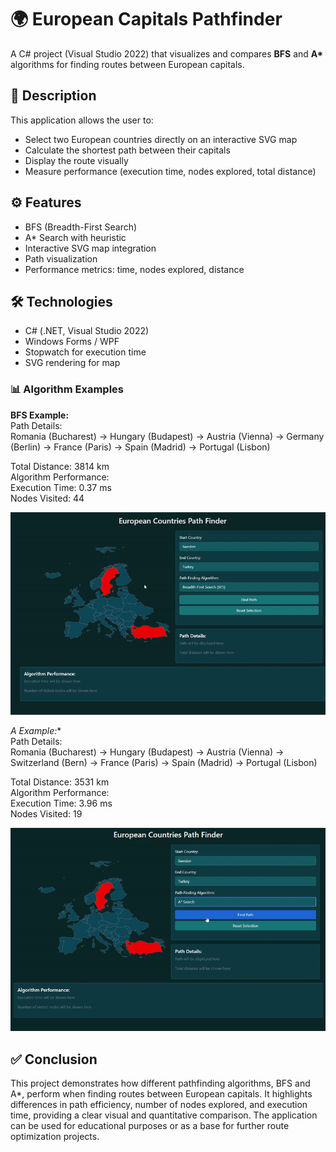 # 🌍 European Capitals Pathfinder

A C# project (Visual Studio 2022) that visualizes and compares **BFS** and **A\*** algorithms for finding routes between European capitals.

## 🧠 Description
This application allows the user to:
- Select two European countries directly on an interactive SVG map
- Calculate the shortest path between their capitals
- Display the route visually
- Measure performance (execution time, nodes explored, total distance)

## ⚙️ Features
- BFS (Breadth-First Search)  
- A* Search with heuristic  
- Interactive SVG map integration  
- Path visualization  
- Performance metrics: time, nodes explored, distance  

## 🛠️ Technologies
- C# (.NET, Visual Studio 2022)  
- Windows Forms / WPF  
- Stopwatch for execution time  
- SVG rendering for map 

### 📊 Algorithm Examples

**BFS Example:**  
Path Details:  
Romania (Bucharest) → Hungary (Budapest) → Austria (Vienna) → Germany (Berlin) → France (Paris) → Spain (Madrid) → Portugal (Lisbon)  

Total Distance: 3814 km  
Algorithm Performance:  
Execution Time: 0.37 ms  
Nodes Visited: 44  

![BFS Algorithm](gif/BFS.gif)

**A* Example:**  
Path Details:  
Romania (Bucharest) → Hungary (Budapest) → Austria (Vienna) → Switzerland (Bern) → France (Paris) → Spain (Madrid) → Portugal (Lisbon)  

Total Distance: 3531 km  
Algorithm Performance:  
Execution Time: 3.96 ms  
Nodes Visited: 19  

![A* Algorithm](gif/A_Search.gif)

## ✅ Conclusion
This project demonstrates how different pathfinding algorithms, BFS and A*, perform when finding routes between European capitals. It highlights differences in path efficiency, number of nodes explored, and execution time, providing a clear visual and quantitative comparison. The application can be used for educational purposes or as a base for further route optimization projects.
